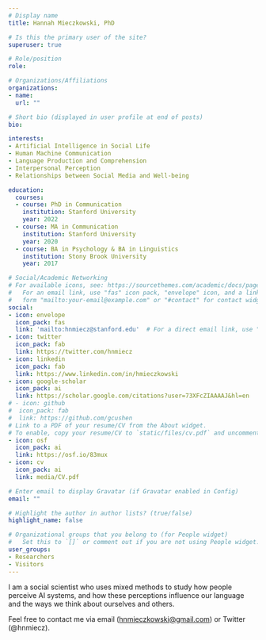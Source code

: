 ```yaml
---
# Display name
title: Hannah Mieczkowski, PhD

# Is this the primary user of the site?
superuser: true

# Role/position
role:

# Organizations/Affiliations
organizations:
- name:
  url: ""

# Short bio (displayed in user profile at end of posts)
bio: 

interests:
- Artificial Intelligence in Social Life
- Human Machine Communication
- Language Production and Comprehension
- Interpersonal Perception
- Relationships between Social Media and Well-being

education:
  courses:
  - course: PhD in Communication
    institution: Stanford University
    year: 2022
  - course: MA in Communication
    institution: Stanford University
    year: 2020
  - course: BA in Psychology & BA in Linguistics
    institution: Stony Brook University
    year: 2017

# Social/Academic Networking
# For available icons, see: https://sourcethemes.com/academic/docs/page-builder/#icons
#   For an email link, use "fas" icon pack, "envelope" icon, and a link in the
#   form "mailto:your-email@example.com" or "#contact" for contact widget.
social:
- icon: envelope
  icon_pack: fas
  link: 'mailto:hnmiecz@stanford.edu'  # For a direct email link, use "mailto:test@example.org".
- icon: twitter
  icon_pack: fab
  link: https://twitter.com/hnmiecz
- icon: linkedin
  icon_pack: fab
  link: https://www.linkedin.com/in/hmieczkowski
- icon: google-scholar
  icon_pack: ai
  link: https://scholar.google.com/citations?user=73XFcZIAAAAJ&hl=en
# - icon: github
#  icon_pack: fab
#  link: https://github.com/gcushen
# Link to a PDF of your resume/CV from the About widget.
# To enable, copy your resume/CV to `static/files/cv.pdf` and uncomment the lines below.
- icon: osf
  icon_pack: ai
  link: https://osf.io/83mux
- icon: cv
  icon_pack: ai
  link: media/CV.pdf

# Enter email to display Gravatar (if Gravatar enabled in Config)
email: ""

# Highlight the author in author lists? (true/false)
highlight_name: false

# Organizational groups that you belong to (for People widget)
#   Set this to `[]` or comment out if you are not using People widget.
user_groups:
- Researchers
- Visitors
---
```


I am a social scientist who uses mixed methods to study how people perceive AI systems, and how these perceptions influence our language and the ways we think about ourselves and others.

Feel free to contact me via email (hnmieczkowski@gmail.com) or Twitter (@hnmiecz).
